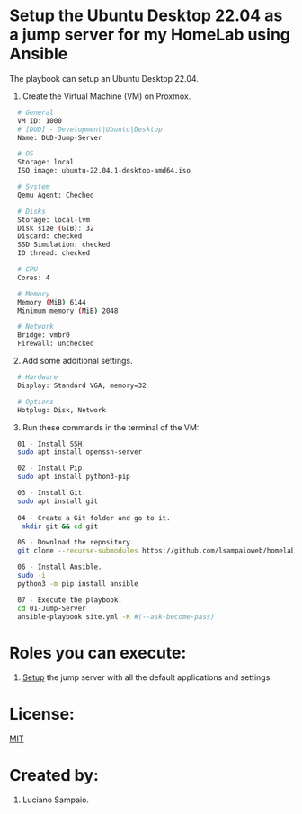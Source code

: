 # Setup the Ubuntu Desktop 22.04 as a jump server for my HomeLab using Ansible

The playbook can setup an Ubuntu Desktop 22.04.

1. Create the Virtual Machine (VM) on Proxmox.
```bash
  # General
  VM ID: 1000
  # [DUD] - Development|Ubuntu|Desktop
  Name: DUD-Jump-Server

  # OS
  Storage: local
  ISO image: ubuntu-22.04.1-desktop-amd64.iso

  # System
  Qemu Agent: Cheched

  # Disks
  Storage: local-lvm
  Disk size (GiB): 32
  Discard: checked
  SSD Simulation: checked
  IO thread: checked

  # CPU
  Cores: 4

  # Memory
  Memory (MiB) 6144
  Minimum memory (MiB) 2048

  # Network
  Bridge: vmbr0
  Firewall: unchecked
```

2. Add some additional settings.
```bash
  # Hardware
  Display: Standard VGA, memory=32

  # Options
  Hotplug: Disk, Network
```

3. Run these commands in the terminal of the VM:
```bash
  01 - Install SSH.
  sudo apt install openssh-server

  02 - Install Pip.
  sudo apt install python3-pip

  03 - Install Git.
  sudo apt install git
  
  04 - Create a Git folder and go to it.
   mkdir git && cd git

  05 - Download the repository.
  git clone --recurse-submodules https://github.com/lsampaioweb/homelab-datacenter.git

  06 - Install Ansible.
  sudo -i
  python3 -m pip install ansible

  07 - Execute the playbook.
  cd 01-Jump-Server
  ansible-playbook site.yml -K #(--ask-become-pass)
```

# Roles you can execute:
1. [Setup](roles/setup-machine/README.md) the jump server with all the default applications and settings.

# License:

[MIT](LICENSE "MIT License")

# Created by: 

1. Luciano Sampaio.
